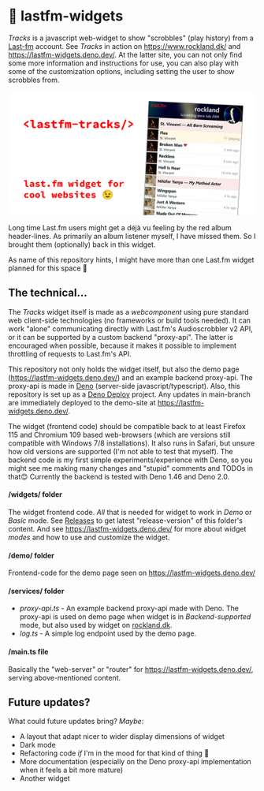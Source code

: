 # 🔴 lastfm-widgets

_Tracks_ is a javascript web-widget to show "scrobbles" (play history) from a [Last-fm](https://www.last.fm/) account.
See _Tracks_ in action on https://www.rockland.dk/ and https://lastfm-widgets.deno.dev/. At the latter site, you can not
only find some more information and instructions for use, you can also play with some of the customization options,
including setting the user to show scrobbles from.

[![Tracks](demo/Tracks-lastfm-widget-header-1280x640-2.png "Tracks widget")](https://www.last.fm/user/rockland)

Long time Last.fm users might get a déjà vu feeling by the red album header-lines. As primarily an album listener
myself, I have missed them. So I brought them (optionally) back in this widget.

As name of this repository hints, I might have more than one Last.fm widget planned for this space 🙂

## The technical...

The _Tracks_ widget itself is made as a _webcomponent_ using pure standard web client-side technologies (no frameworks
or build tools needed). It can work "alone" communicating directly with Last.fm's Audioscrobbler v2 API, or it can be
supported by a custom backend "proxy-api". The latter is encouraged when possible, because it makes it possible to
implement throttling of requests to Last.fm's API.

This repository not only holds the widget itself, but also the demo page (https://lastfm-widgets.deno.dev/) and an
example backend proxy-api. The proxy-api is made in [Deno](https://deno.com/) (server-side javascript/typescript). Also,
this repository is set up as a [Deno Deploy](https://deno.com/deploy) project. Any updates in main-branch are
immediately deployed to the demo-site at https://lastfm-widgets.deno.dev/.

The widget (frontend code) should be compatible back to at least Firefox 115 and Chromium 109 based web-browsers (which
are versions still compatible with Windows 7/8 installations). It also runs in Safari, but unsure how old versions are
supported (I'm not able to test that myself). The backend code is my first simple experiments/experience with Deno, so
you might see me making many changes and "stupid" comments and TODOs in that😊 Currently the backend is tested with Deno
1.46 and Deno 2.0.

#### /widgets/ folder

The widget frontend code. _All_ that is needed for widget to work in _Demo_ or _Basic_ mode. See
[Releases](https://github.com/StigNygaard/lastfm-widgets/releases) to get latest "release-version" of this folder's
content. And see https://lastfm-widgets.deno.dev/ for more about widget _modes_ and how to use and customize the widget.

#### /demo/ folder

Frontend-code for the demo page seen on https://lastfm-widgets.deno.dev/

#### /services/ folder

- _proxy-api.ts_ - An example backend proxy-api made with Deno. The proxy-api is used on demo page when widget is in
  _Backend-supported_ mode, but also used by widget on [rockland.dk](https://www.rockland.dk/).
- _log.ts_ - A simple log endpoint used by the demo page.

#### /main.ts file

Basically the "web-server" or "router" for https://lastfm-widgets.deno.dev/, serving above-mentioned content.

## Future updates?

What could future updates bring? _Maybe_:

- A layout that adapt nicer to wider display dimensions of widget
- Dark mode
- Refactoring code _if_ I'm in the mood for that kind of thing 🙂
- More documentation (especially on the Deno proxy-api implementation when it feels a bit more mature)
- Another widget
